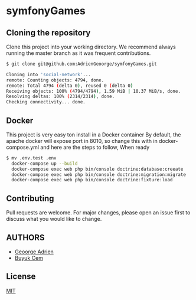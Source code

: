 # symfonyGames

## Cloning the repository

Clone this project into your working directory. We recommend always running the master branch as it was frequent contributions.

```bash
$ git clone git@github.com:AdrienGeoorge/symfonyGames.git

Cloning into 'social-network'...
remote: Counting objects: 4794, done.
remote: Total 4794 (delta 0), reused 0 (delta 0)
Receiving objects: 100% (4794/4794), 1.59 MiB | 10.37 MiB/s, done.
Resolving deltas: 100% (2314/2314), done.
Checking connectivity... done.

```
## Docker
This project is very easy ton install in a Docker container
By default, the apache docker will expose port in 8010, so change this with in docker-compose.yml and here are the steps to follow, When ready
```bash
$ mv .env.test .env
  docker-compose up --build 
  docker-compose exec web php bin/console doctrine:database:creeate
  docker-compose exec web php bin/console doctrine:migration:migrate
  docker-compose exec web php bin/console doctrine:fixture:load 
```
## Contributing
Pull requests are welcome. For major changes, please open an issue first to discuss what you would like to change.

## AUTHORS
* [Geoorge Adrien](https://github.com/AdrienGeoorge)
* [Buyuk Cem](https://github.com/BuyukCem)

## License
[MIT](https://choosealicense.com/licenses/mit/)

